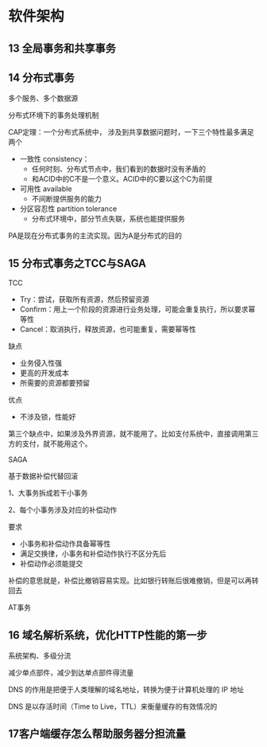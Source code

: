 # 软件架构

## 13 全局事务和共享事务

## 14 分布式事务

多个服务、多个数据源

分布式环境下的事务处理机制

CAP定理：一个分布式系统中， 涉及到共享数据问题时，一下三个特性最多满足两个

- 一致性 consistency：
  - 任何时刻、分布式节点中，我们看到的数据时没有矛盾的
  - 和ACID中的C不是一个意义。ACID中的C要以这个C为前提
- 可用性 available
  - 不间断提供服务的能力
- 分区容忍性 partition tolerance
  - 分布式环境中，部分节点失联，系统也能提供服务

PA是现在分布式事务的主流实现。因为A是分布式的目的



## 15 分布式事务之TCC与SAGA

TCC

- Try：尝试，获取所有资源，然后预留资源
- Confirm：用上一个阶段的资源进行业务处理，可能会重复执行，所以要求幂等性
- Cancel：取消执行，释放资源，也可能重复，需要幂等性



缺点

- 业务侵入性强
- 更高的开发成本
- 所需要的资源都要预留

优点

- 不涉及锁，性能好



第三个缺点中，如果涉及外界资源，就不能用了。比如支付系统中，直接调用第三方的支付，就不能用这个。

SAGA

基于数据补偿代替回滚

1、大事务拆成若干小事务

2、每个小事务涉及对应的补偿动作



要求

- 小事务和补偿动作具备幂等性
- 满足交换律，小事务和补偿动作执行不区分先后
- 补偿动作必须能提交



补偿的意思就是，补偿比撤销容易实现。比如银行转账后很难撤销，但是可以再转回去



AT事务





## 16 域名解析系统，优化HTTP性能的第一步

系统架构、多级分流

减少单点部件，减少到达单点部件得流量

DNS 的作用是把便于人类理解的域名地址，转换为便于计算机处理的 IP 地址

DNS 是以存活时间（Time to Live，TTL）来衡量缓存的有效情况的



## 17客户端缓存怎么帮助服务器分担流量







